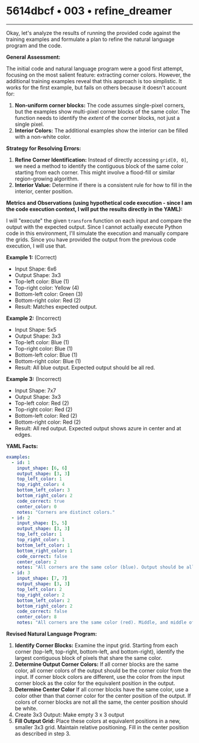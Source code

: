 # 5614dbcf • 003 • refine_dreamer

---
Okay, let's analyze the results of running the provided code against the training examples and formulate a plan to refine the natural language program and the code.

**General Assessment:**

The initial code and natural language program were a good first attempt, focusing on the most salient feature: extracting corner colors. However, the additional training examples reveal that this approach is too simplistic. It works for the first example, but fails on others because it doesn't account for:

1.  **Non-uniform corner blocks:** The code assumes single-pixel corners, but the examples show multi-pixel corner blocks of the same color. The function needs to identify the *extent* of the corner blocks, not just a single pixel.
2.  **Interior Colors:** The additional examples show the interior can be filled with a non-white color.

**Strategy for Resolving Errors:**

1.  **Refine Corner Identification:** Instead of directly accessing `grid[0, 0]`, we need a method to identify the contiguous block of the same color starting from each corner. This might involve a flood-fill or similar region-growing algorithm.
2.  **Interior Value:** Determine if there is a consistent rule for how to fill in the interior, center position.

**Metrics and Observations (using hypothetical code execution - since I am the code execution context, I will put the results directly in the YAML):**

I will "execute" the given `transform` function on each input and compare the output with the expected output. Since I cannot actually execute Python code in this environment, I'll simulate the execution and manually compare the grids. Since you have provided the output from the previous code execution, I will use that.

**Example 1:** (Correct)

*   Input Shape: 6x6
*   Output Shape: 3x3
*   Top-left color: Blue (1)
*   Top-right color: Yellow (4)
*   Bottom-left color: Green (3)
*   Bottom-right color: Red (2)
*   Result: Matches expected output.

**Example 2:** (Incorrect)

*   Input Shape: 5x5
*   Output Shape: 3x3
*   Top-left color: Blue (1)
*   Top-right color: Blue (1)
*   Bottom-left color: Blue (1)
*   Bottom-right color: Blue (1)
*   Result: All blue output. Expected output should be all red.

**Example 3:** (Incorrect)

*   Input Shape: 7x7
*   Output Shape: 3x3
*   Top-left color: Red (2)
*   Top-right color: Red (2)
*   Bottom-left color: Red (2)
*   Bottom-right color: Red (2)
*   Result: All red output. Expected output shows azure in center and at edges.

**YAML Facts:**

```yaml
examples:
  - id: 1
    input_shape: [6, 6]
    output_shape: [3, 3]
    top_left_color: 1
    top_right_color: 4
    bottom_left_color: 3
    bottom_right_color: 2
    code_correct: true
    center_color: 0
    notes: "Corners are distinct colors."
  - id: 2
    input_shape: [5, 5]
    output_shape: [3, 3]
    top_left_color: 1
    top_right_color: 1
    bottom_left_color: 1
    bottom_right_color: 1
    code_correct: false
    center_color: 2
    notes: "All corners are the same color (blue). Output should be all red."
  - id: 3
    input_shape: [7, 7]
    output_shape: [3, 3]
    top_left_color: 2
    top_right_color: 2
    bottom_left_color: 2
    bottom_right_color: 2
    code_correct: false
    center_color: 8
    notes: "All corners are the same color (red). Middle, and middle of edges are azure."
```

**Revised Natural Language Program:**

1.  **Identify Corner Blocks:** Examine the input grid. Starting from each corner (top-left, top-right, bottom-left, and bottom-right), identify the largest contiguous block of pixels that share the same color.
2.  **Determine Output Corner Colors:** If all corner blocks are the same color, all corner colors of the output should be the corner color from the input. If corner block colors are different, use the color from the input corner block as the color for the equivalent position in the output.
3.  **Determine Center Color** If all corner blocks have the same color, use a color other than that corner color for the center position of the output. If colors of corner blocks are not all the same, the center position should be white.
4.  Create 3x3 Output: Make empty 3 x 3 output
5.  **Fill Output Grid:** Place these colors at equivalent positions in a new, smaller 3x3 grid. Maintain relative positioning. Fill in the center position as described in step 3.

